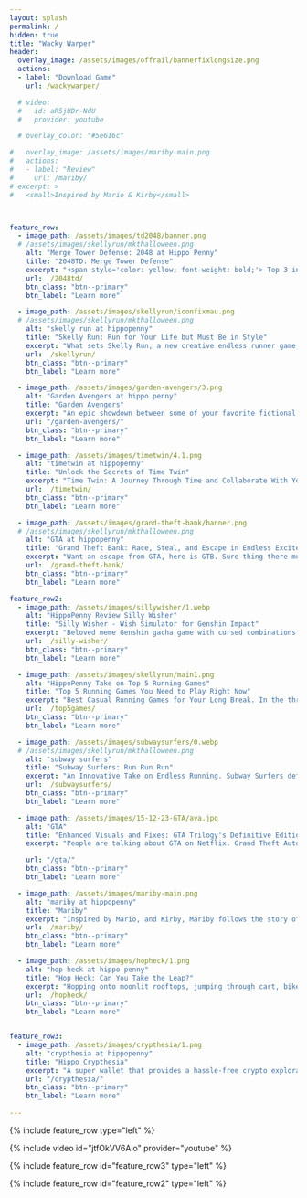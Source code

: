 ```yaml
---
layout: splash
permalink: /
hidden: true
title: "Wacky Warper"
header:
  overlay_image: /assets/images/offrail/bannerfixlongsize.png
  actions:
  - label: "Download Game"
    url: /wackywarper/

  # video:
  #   id: aR5jUDr-NdU
  #   provider: youtube

  # overlay_color: "#5e616c"

#   overlay_image: /assets/images/mariby-main.png
#   actions:
#   - label: "Review"
#     url: /mariby/
# excerpt: >
#   <small>Inspired by Mario & Kirby</small>  



feature_row:    
  - image_path: /assets/images/td2048/banner.png
  # /assets/images/skellyrun/mkthalloween.png
    alt: "Merge Tower Defense: 2048 at Hippo Penny"
    title: "2048TD: Merge Tower Defense"
    excerpt: "<span style='color: yellow; font-weight: bold;'> Top 3 in Board Games in South Korea </span>In 2048TD: Merge Tower Defense, you’ll experience a groundbreaking blend of strategic tower defense gameplay with the addictive challenge of the classic 2048 puzzle, the big skill set to upgrade, and an addictive gacha system. This isn't just any tower defense game."
    url:  /2048td/
    btn_class: "btn--primary"
    btn_label: "Learn more"

  - image_path: /assets/images/skellyrun/iconfixmau.png
  # /assets/images/skellyrun/mkthalloween.png
    alt: "skelly run at hippopenny"
    title: "Skelly Run: Run for Your Life but Must Be in Style"
    excerpt: "What sets Skelly Run, a new creative endless runner game, apart is the delightful twist that allows you to be carried by the raven, enabling you to fly by physically moving your phone left and right. Unlike others, this game is easy to challenge buddies, make fun, and laugh out loud, all while sporting some seriously stylish dresses!! Are you ready to score 4K?"
    url:  /skellyrun/
    btn_class: "btn--primary"
    btn_label: "Learn more"

  - image_path: /assets/images/garden-avengers/3.png
    alt: "Garden Avengers at hippo penny"
    title: "Garden Avengers"
    excerpt: "An epic showdown between some of your favorite fictional characters, including Hippo Casper, Stone Talus, the Demogorgon, and Gonion, as they fight for the safety and prosperity of your beloved gardens."
    url: "/garden-avengers/"
    btn_class: "btn--primary"
    btn_label: "Learn more"

  - image_path: /assets/images/timetwin/4.1.png
    alt: "timetwin at hippopenny"
    title: "Unlock the Secrets of Time Twin"
    excerpt: "Time Twin: A Journey Through Time and Collaborate With Yourself! Have you ever thought about what it's like to work with your past-self to open dream doors? My challenge for you: remember your way through dream 20."
    url:  /timetwin/
    btn_class: "btn--primary"
    btn_label: "Learn more"  

  - image_path: /assets/images/grand-theft-bank/banner.png
  # /assets/images/skellyrun/mkthalloween.png
    alt: "GTA at hippopenny"
    title: "Grand Theft Bank: Race, Steal, and Escape in Endless Excitement"
    excerpt: "Want an escape from GTA, here is GTB. Sure thing there must be grand theft. Gear up for the ultimate adrenaline rush in 'Grand Theft Bank'! Race through city streets, outsmart the police and master grand theft genre. Control the stolen bank safe, transform it into a powerful weapon and experience fast, furious car racing like never before."
    url:  /grand-theft-bank/
    btn_class: "btn--primary"
    btn_label: "Learn more" 

feature_row2:
  - image_path: /assets/images/sillywisher/1.webp
    alt: "HippoPenny Review Silly Wisher"
    title: "Silly Wisher - Wish Simulator for Genshin Impact"
    excerpt: "Beloved meme Genshin gacha game with cursed combinations of characters."
    url:  /silly-wisher/
    btn_class: "btn--primary"
    btn_label: "Learn more"  

  - image_path: /assets/images/skellyrun/main1.png
    alt: "HippoPenny Take on Top 5 Running Games"
    title: "Top 5 Running Games You Need to Play Right Now"
    excerpt: "Best Casual Running Games for Your Long Break. In the thrilling world of gaming, the endless runner genre reigns supreme as a masterclass in non-stop action and heart-pounding excitement."
    url:  /top5games/
    btn_class: "btn--primary"
    btn_label: "Learn more"  

  - image_path: /assets/images/subwaysurfers/0.webp
  # /assets/images/skellyrun/mkthalloween.png
    alt: "subway surfers"
    title: "Subway Surfers: Run Run Run"
    excerpt: "An Innovative Take on Endless Running. Subway Surfers definitely fits that bill, and is a game you'll keep coming back to, unable to pull away for too long at a time."
    url:  /subwaysurfers/
    btn_class: "btn--primary"
    btn_label: "Learn more"

  - image_path: /assets/images/15-12-23-GTA/ava.jpg
    alt: "GTA"
    title: "Enhanced Visuals and Fixes: GTA Trilogy's Definitive Edition Shines on Mobile"
    excerpt: "People are talking about GTA on Netflix. Grand Theft Auto: The Trilogy – The Definitive Edition are causing a stir among fans. Players exploring the reimagined worlds of GTA III, Vice City, and San Andreas on iOS and Android are delighted to find improved visual settings that closely resemble the original"

    url: "/gta/"
    btn_class: "btn--primary"
    btn_label: "Learn more"

  - image_path: /assets/images/mariby-main.png
    alt: "mariby at hippopenny"
    title: "Mariby"
    excerpt: "Inspired by Mario, and Kirby, Mariby follows the story of a naive prince who sets out to unite the five territories of his kingdom. With stunning graphics, open-world gameplay, and unique weapons that can transform, Mariby promises to be an epic journey that will captivate you all the way through."
    url:  /mariby/
    btn_class: "btn--primary"
    btn_label: "Learn more" 

  - image_path: /assets/images/hopheck/1.png
    alt: "hop heck at hippo penny"
    title: "Hop Heck: Can You Take the Leap?"
    excerpt: "Hopping onto moonlit rooftops, jumping through cart, bike, trash can, banana peels, etc. Feel the heart-pounding rush of excitement as you guide Hop on this hecking thrilling adventure. My challenge for you: not to die for 5 minutes!"
    url:  /hopheck/
    btn_class: "btn--primary"
    btn_label: "Learn more"  


feature_row3:
  - image_path: /assets/images/crypthesia/1.png
    alt: "crypthesia at hippopenny"
    title: "Hippo Crypthesia"
    excerpt: "A super wallet that provides a hassle-free crypto exploration experience, with noncustodial wallets, auto-compound interest, low-risk tokens, high APY, and blockchain games to play while you invest in the constantly-evolving platform."
    url: "/crypthesia/"
    btn_class: "btn--primary"
    btn_label: "Learn more"
    
---
```


{% include feature_row type="left" %}

{% include video id="jtfOkVV6Alo" provider="youtube" %}

{% include feature_row id="feature_row3" type="left" %}

{% include feature_row id="feature_row2" type="left" %}


